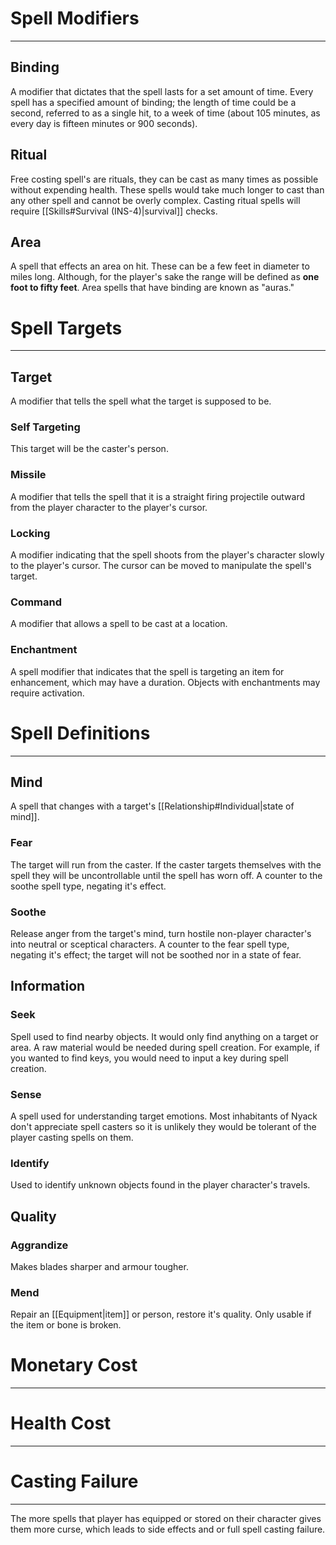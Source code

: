 # Spell Modifiers
---

## Binding
A modifier that dictates that the spell lasts for a set amount of time. Every spell has a specified amount of binding; the length of time could be a second, referred to as a single hit, to a week of time (about 105 minutes, as every day is fifteen minutes or 900 seconds).
## Ritual
Free costing spell's are rituals, they can be cast as many times as possible without expending health. These spells would take much longer to cast than any other spell and cannot be overly complex. Casting ritual spells will require [[Skills#Survival (INS-4)|survival]] checks.
## Area
A spell that effects an area on hit. These can be a few feet in diameter to miles long. Although, for the player's sake the range will be defined as **one foot to fifty feet**. Area spells that have binding are known as "auras."

# Spell Targets
---

## Target
A modifier that tells the spell what the target is supposed to be.

### Self Targeting
This target will be the caster's person.

### Missile
A modifier that tells the spell that it is a straight firing projectile outward from the player character to the player's cursor.

### Locking
A modifier indicating that the spell shoots from the player's character slowly to the player's cursor. The cursor can be moved to manipulate the spell's target.

### Command
A modifier that allows a spell to be cast at a location.

### Enchantment
A spell modifier that indicates that the spell is targeting an item for enhancement, which may have a duration. Objects with enchantments may require activation.

# Spell Definitions
---

## Mind
A spell that changes with a target's [[Relationship#Individual|state of mind]].

### Fear
The target will run from the caster. If the caster targets themselves with the spell they will be uncontrollable until the spell has worn off. A counter to the soothe spell type, negating it's effect.

### Soothe
Release anger from the target's mind, turn hostile non-player character's into neutral or sceptical characters. A counter to the fear spell type, negating it's effect; the target will not be soothed nor in a state of fear.

## Information

### Seek
Spell used to find nearby objects. It would only find anything on a target or area. A raw material would be needed during spell creation. For example, if you wanted to find keys, you would need to input a key during spell creation.

### Sense
A spell used for understanding target emotions. Most inhabitants of Nyack don't appreciate spell casters so it is unlikely they would be tolerant of the player casting spells on them.

### Identify
Used to identify unknown objects found in the player character's travels.

## Quality

### Aggrandize
Makes blades sharper and armour tougher.

### Mend
Repair an [[Equipment|item]] or person, restore it's quality. Only usable if the item or bone is broken.

# Monetary Cost
---

# Health Cost
---

# Casting Failure
---
The more spells that player has equipped or stored on their character gives them more curse, which leads to side effects and or full spell casting failure.
##  